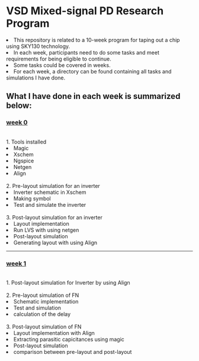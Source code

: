 # VSD Mixed-signal PD Research Program
<li> This repository is related to a 10-week program for taping out a chip using SKY130 technology.<br>
<li> In each week, participants need to do some tasks and meet requirements for being eligible to continue.<br>
<li> Some tasks could be covered in weeks.<br>
<li> For each week, a directory can be found containing all tasks and simulations I have done. <br>
  
 ## What I have done in each week is summarized below:<br>
  
### [week 0](https://github.com/miladvafaieenezhad/msvsdwcomp/tree/main/week%200)
<br>  
1. Tools installed
<li> Magic<br>   
<li> Xschem<br>
<li> Ngspice<br>
<li> Netgen <br>
<li> Align<br>
<br>
2. Pre-layout simulation for an inverter<br>
  
<li> Inverter schematic in Xschem<br>
<li> Making symbol <br>
<li> Test and simulate the inverter<br>
<br>
3. Post-layout simulation for an inverter<br>
  
<li> Layout implementation <br>
<li> Run LVS with using netgen<br>
<li> Post-layout simulation<br>
<li> Generating layout with using Align<br>
<hr>
  
### [week 1](https://github.com/miladvafaieenezhad/msvsdwcomp/tree/main/week%201)
<br>
1. Post-layout simulation for Inverter by using Align 
<br>
<br>
2. Pre-layout simulation of FN
<li> Schematic implementation
<li> Test and simulation
<li> calculation of the delay
<br>
<br>
3. Post-layout simulation of FN
<li> Layout implementation with Align
<li> Extracting parasitic capicitances using magic
<li> Post-layout simulation
<li> comparison between pre-layout and post-layout
